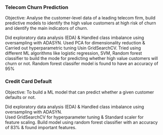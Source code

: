 ### Telecom Churn Prediction
Objective: Analyse the customer-level data of a leading telecom firm, build predictive models to identify the high  value customers at high risk of churn and identify the main indicators of churn.

Did exploratory data analysis (EDA) & Handled class imbalance using oversampling with ADASYN. Used PCA for dimensionality reduction & Carried out hyperparametric tuning Usin GridSearchCV.
Tried using different ML algorithms like logistic regression, SVM, Random forest classifier to build the mode for predicting whether high value customers will churn or not. Random forest classifer model is found to have an accuracy of 95% 

### Credit Card Default
Objective: To build a ML model that can predict whether a given customer defaults or not.

Did exploratory data analysis (EDA) & Handled class imbalance using oversampling with ADASYN.  
Used GridSearchCV for hyperparameter tuning & Standard scaler for feature scaling. 
Build model using random forest classifier with an accuracy of 83% & found important features.
